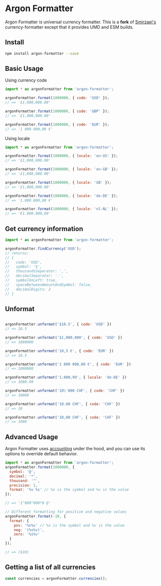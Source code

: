 # Argon Formatter

Argon Formatter is universal currency formatter. This is a <b>fork</b> of <a href="https://github.com/smirzaei/currency-formatter">Smirzaei's</a> currency-formatter except that it provides UMD and ESM builds.

## Install

```bash
npm install argon-formatter --save
```

## Basic Usage

Using currency code

```js
import * as argonFormatter from 'argon-formatter';

argonFormatter.format(1000000, { code: 'USD' });
// => '$1,000,000.00'

argonFormatter.format(1000000, { code: 'GBP' });
// => '£1,000,000.00'

argonFormatter.format(1000000, { code: 'EUR' });
// => '1 000 000,00 €'
```

Using locale

```js
import * as argonFormatter from 'argon-formatter';

argonFormatter.format(1000000, { locale: 'en-US' });
// => '$1,000,000.00'

argonFormatter.format(1000000, { locale: 'en-GB' });
// => '£1,000,000.00'

argonFormatter.format(1000000, { locale: 'GB' });
// => '£1,000,000.00'

argonFormatter.format(1000000, { locale: 'de-DE' });
// => '1.000.000,00 €'

argonFormatter.format(1000000, { locale: 'nl-NL' });
// => '€1.000.000,00'
```

## Get currency information

```js
import * as argonFormatter from 'argon-formatter';

argonFormatter.findCurrency('USD');
// returns:
// {
//   code: 'USD',
//   symbol: '$',
//   thousandsSeparator: ',',
//   decimalSeparator: '.',
//   symbolOnLeft: true,
//   spaceBetweenAmountAndSymbol: false,
//   decimalDigits: 2
// }

```

## Unformat

```js

argonFormatter.unformat('$10.5', { code: 'USD' })
// => 10.5

argonFormatter.unformat('$1,000,000', { code: 'USD' })
// => 1000000

argonFormatter.unformat('10,5 €', { code: 'EUR' })
// => 10.5

argonFormatter.unformat('1 000 000,00 €', { code: 'EUR' })
// => 1000000

argonFormatter.unformat('1.000,99', { locale: 'de-DE' })
// => 1000.99

argonFormatter.unformat('10\'000 CHF', { code: 'CHF' })
// => 10000

argonFormatter.unformat('10.00 CHF', { code: 'CHF' })
// => 10

argonFormatter.unformat('10,00 CHF', { code: 'CHF' })
// => 1000

```

## Advanced Usage

Argon Formatter uses [accounting](https://github.com/openexchangerates/accounting.js) under the hood, and you can use its options to override default behavior.

```js
import * as argonFormatter from 'argon-formatter';
argonFormatter.format(1000000, {
  symbol: '@',
  decimal: '*',
  thousand: '^',
  precision: 1,
  format: '%v %s' // %s is the symbol and %v is the value
});

// => '1^000^000*0 @'

// Different formatting for positive and negative values
argonFormatter.format(-10, {
  format: {
    pos: '%s%v' // %s is the symbol and %v is the value
    neg: '(%s%v)',
    zero: '%s%v'
  }
});

// => ($10)
```

## Getting a list of all currencies

```js
const currencies = argonFormatter.currencies();
```